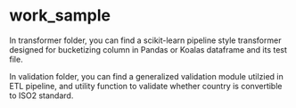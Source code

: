 # work_sample
In transformer folder, you can find a scikit-learn pipeline style transformer designed for bucketizing column in Pandas or Koalas dataframe and its test file.

In validation folder, you can find a generalized validation module utilzied in ETL pipeline, and utility function to validate whether country is convertible to ISO2 standard.

